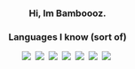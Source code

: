 <div align="center">

### Hi, Im Bamboooz.

### Languages I know (sort of)
[<img src="https://img.shields.io/badge/java-007396.svg?&style=for-the-badge&logo=java&logoColor=white"/>][java]&nbsp;
[<img src="https://img.shields.io/badge/C%23-239120.svg?&style=for-the-badge&logo=c-sharp&logoColor=white"/>][csharp]&nbsp;
[<img src="https://img.shields.io/badge/C%2B%2B-00599C?style=for-the-badge&logo=c%2B%2B&logoColor=white"/>][c++]&nbsp;
[<img src="https://img.shields.io/badge/Python-3776AB?style=for-the-badge&logo=python&logoColor=white"/>][python]&nbsp;
[<img src="https://img.shields.io/badge/C%23-239120.svg?&style=for-the-badge&logo=c-sharp&logoColor=white"/>][html]&nbsp;
[<img src="https://img.shields.io/badge/C%2B%2B-00599C?style=for-the-badge&logo=c%2B%2B&logoColor=white"/>][css]&nbsp;
[<img src="https://img.shields.io/badge/Python-3776AB?style=for-the-badge&logo=python&logoColor=white"/>][js]&nbsp;
 
[java]: https://en.wikipedia.org/wiki/Java_(programming_language)
[csharp]: https://en.wikipedia.org/wiki/C_Sharp_(programming_language)
[c++]: https://en.wikipedia.org/wiki/C%2B%2B
[python]: https://en.wikipedia.org/wiki/Python_(programming_language)
[html]: https://en.wikipedia.org/wiki/HTML
[css]: https://en.wikipedia.org/wiki/CSS
[js]: https://en.wikipedia.org/wiki/JavaScript
